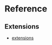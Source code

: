 # Reference

## Extensions
- [extensions](https://github.com/hoofacProgram/Reference/blob/main/.vscode/extensions.json)